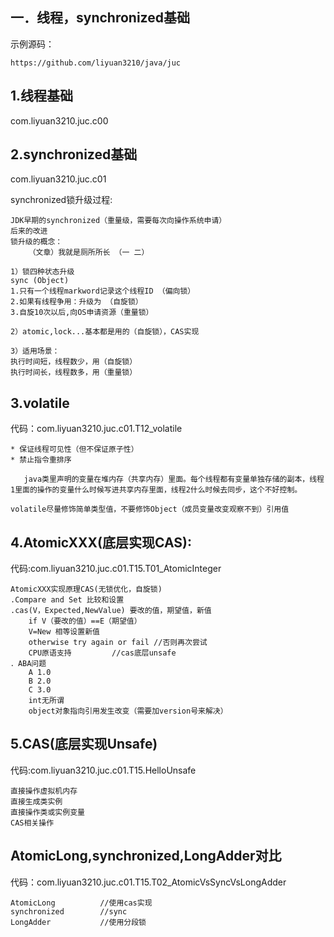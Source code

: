 ## 一．线程，synchronized基础

示例源码：

```
https://github.com/liyuan3210/java/juc
```

## 1.线程基础

com.liyuan3210.juc.c00

## 2.synchronized基础

com.liyuan3210.juc.c01

synchronized锁升级过程:

```
JDK早期的synchronized（重量级，需要每次向操作系统申请）
后来的改进
锁升级的概念：
    （文章）我就是厕所所长 （一 二）

1）锁四种状态升级
sync (Object)
1.只有一个线程markword记录这个线程ID （偏向锁）
2.如果有线程争用：升级为 （自旋锁）
3.自旋10次以后,向OS申请资源（重量锁）

2）atomic,lock...基本都是用的（自旋锁），CAS实现

3）适用场景：
执行时间短，线程数少，用（自旋锁）
执行时间长，线程数多，用（重量锁）
```

## 3.volatile

代码：com.liyuan3210.juc.c01.T12_volatile

```
* 保证线程可见性（但不保证原子性）
* 禁止指令重排序

   java类里声明的变量在堆内存（共享内存）里面。每个线程都有变量单独存储的副本，线程1里面的操作的变量什么时候写进共享内存里面，线程2什么时候去同步，这个不好控制。
   
volatile尽量修饰简单类型值，不要修饰Object（成员变量改变观察不到）引用值
```

## 4.AtomicXXX(底层实现CAS):

代码:com.liyuan3210.juc.c01.T15.T01_AtomicInteger

```
AtomicXXX实现原理CAS(无锁优化，自旋锁)
.Compare and Set 比较和设置
.cas(V，Expected,NewValue) 要改的值，期望值，新值
    if V（要改的值）==E（期望值）
    V=New 相等设置新值
    otherwise try again or fail	//否则再次尝试
    CPU原语支持			//cas底层unsafe
．ABA问题
    A 1.0
    B 2.0
    C 3.0
    int无所谓
    object对象指向引用发生改变（需要加version号来解决）

```

## 5.CAS(底层实现Unsafe)

代码:com.liyuan3210.juc.c01.T15.HelloUnsafe

```
直接操作虚拟机内存
直接生成类实例
直接操作类或实例变量
CAS相关操作
```

## AtomicLong,synchronized,LongAdder对比

代码：com.liyuan3210.juc.c01.T15.T02_AtomicVsSyncVsLongAdder

```
AtomicLong			//使用cas实现
synchronized		//sync
LongAdder			//使用分段锁
```
